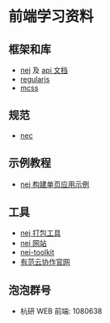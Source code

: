 # 前端学习资料

## 框架和库
* [nej](https://github.com/NEYouFan/nej-framework) 及 [api 文档](http://nej.netease.com/help/index.html)
* [regularjs](https://github.com/regularjs/regular)
* [mcss](https://github.com/leeluolee/mcss)

## 规范
* [nec](http://nec.netease.com/)

## 示例教程
* [nej 构建单页应用示例](https://github.com/NEYouFan/nej-toolkit-example)

## 工具
* [nej 打包工具](https://github.com/NEYouFan/nej-toolkit)
* [nei 网站](http://nei.netease.com/)
* [nei-toolkit](https://github.com/NEYouFan/nei-toolkit)
* [有范云协作官网](http://youfan.netease.com/)

## 泡泡群号
* 杭研 WEB 前端: 1080638